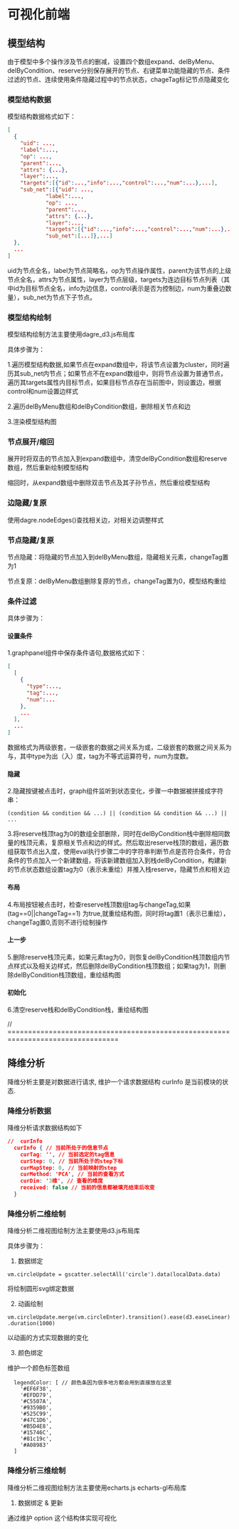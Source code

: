 # 可视化前端

## 模型结构

由于模型中多个操作涉及节点的删减，设置四个数组expand、delByMenu、delByCondition、reserve分别保存展开的节点、右键菜单功能隐藏的节点、条件过滤的节点、连续使用条件隐藏过程中的节点状态，chageTag标记节点隐藏变化
### 模型结构数据

模型结构数据格式如下：

```json
[
  {
    "uid": ..., 
    "label":...,
    "op": ..., 
    "parent":...,
    "attrs": {...},
    "layer":...,
    "targets":[{"id":...,"info":...,"control":...,"num":...},...],
    "sub_net":[{"uid": ..., 
            "label":...,
            "op": ..., 
            "parent":...,
            "attrs": {...},
            "layer":...,
            "targets":[{"id":...,"info":...,"control":...,"num":...},...],
            "sub_net":[...]},...]
  },
  ...
]
```
uid为节点全名，label为节点简略名，op为节点操作属性，parent为该节点的上级节点全名，attrs为节点属性，layer为节点层级，targets为连边目标节点列表（其中id为目标节点全名，info为边信息，control表示是否为控制边，num为重叠边数量），sub_net为节点下子节点。
### 模型结构绘制

模型结构绘制方法主要使用dagre_d3.js布局库

具体步骤为：

1.遍历模型结构数据,如果节点在expand数组中，将该节点设置为cluster，同时遍历其sub_net内节点；如果节点不在expand数组中，则将节点设置为普通节点，遍历其targets属性内目标节点，如果目标节点存在当前图中，则设置边，根据control和num设置边样式

2.遍历delByMenu数组和delByCondition数组，删除相关节点和边

3.渲染模型结构图

### 节点展开/缩回

展开时将双击的节点加入到expand数组中，清空delByCondition数组和reserve数组，然后重新绘制模型结构

缩回时，从expand数组中删除双击节点及其子孙节点，然后重绘模型结构

### 边隐藏/复原

使用dagre.nodeEdges()查找相关边，对相关边调整样式

### 节点隐藏/复原

节点隐藏：将隐藏的节点加入到delByMenu数组，隐藏相关元素，changeTag置为1

节点复原：delByMenu数组删除复原的节点，changeTag置为0，模型结构重绘

### 条件过滤

具体步骤为：

#### 设置条件

1.graphpanel组件中保存条件语句,数据格式如下：

```json
[
  [ 
    {
      "type":...,
      "tag":...,
      "num":...
    },
    ...
  ],
  ...
]
```

数据格式为两级嵌套，一级嵌套的数据之间关系为或，二级嵌套的数据之间关系为与，其中type为出（入）度，tag为不等式运算符号，num为度数。

#### 隐藏

2.隐藏按键被点击时，graph组件监听到状态变化，步骤一中数据被拼接成字符串：

```
(condition && condition && ...) || (condition && condition && ...) || ...
```

3.将reserve栈顶tag为0的数组全部删除，同时在delByCondition栈中删除相同数量的栈顶元素，复原相关节点和边的样式。然后取出reserve栈顶的数组，遍历数组获取节点出入度，使用eval执行步骤二中的字符串判断节点是否符合条件，符合条件的节点加入一个新建数组，将该新建数组加入到栈delByCondition，构建新的节点状态数组设置tag为0（表示未重绘）并推入栈reserve，隐藏节点和相关边

#### 布局

4.布局按钮被点击时，检查reserve栈顶数组tag与changeTag,如果 (tag==0||changeTag==1) 为true,就重绘结构图，同时将tag置1（表示已重绘），changeTag置0,否则不进行绘制操作

#### 上一步

5.删除reserve栈顶元素，如果元素tag为0，则恢复delByCondition栈顶数组内节点样式以及相关边样式，然后删除delByCondition栈顶数组；如果tag为1，则删除delByCondition栈顶数组，重绘结构图

#### 初始化

6.清空reserve栈和delByCondition栈，重绘结构图



// =================================================================================

## 降维分析

降维分析主要是对数据进行请求, 维护一个请求数据结构 curInfo  是当前模块的状态.

### 降维分析数据

降维分析请求数据结构如下

```json
//  curInfo
  curInfo { // 当前所处于的信息节点
    curTag: '', // 当前选定的tag信息
    curStep: 0, // 当前所处于的step下标
    curMapStep: 0, // 当前映射的step
    curMethod: 'PCA', // 当前的查看方式
    curDim: '3维', // 查看的维度
    received: false // 当前的信息都被填充结束后改变
  }
```


### 降维分析二维绘制

降维分析二维视图绘制方法主要使用d3.js布局库

具体步骤为：

1. 数据绑定

`vm.circleUpdate = gscatter.selectAll('circle').data(localData.data)`

将绘制圆形svg绑定数据

2. 动画绘制

`vm.circleUpdate.merge(vm.circleEnter).transition().ease(d3.easeLinear).duration(1000)`

以动画的方式实现数据的变化

3. 颜色绑定

维护一个颜色标签数组
```
  legendColor: [ // 颜色条因为很多地方都会用到直接放在这里
    '#EF6F38',
    '#EFDD79',
    '#C5507A',
    '#9359B0',
    '#525C99',
    '#47C1D6',
    '#B5D4E8',
    '#15746C',
    '#81c19c',
    '#A08983'
  ]
```


### 降维分析三维绘制

降维分析二维视图绘制方法主要使用echarts.js echarts-gl布局库

1. 数据绑定 & 更新

通过维护 option 这个结构体实现可视化


